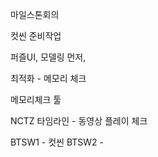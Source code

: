 마일스톤회의

컷씬 준비작업 



퍼즐UI, 모델링 먼저, 




최적화 - 메모리 체크 

메모리체크 툴


NCTZ
타임라인 - 동영상 플레이 체크 




BTSW1 - 컷씬 
BTSW2 - 